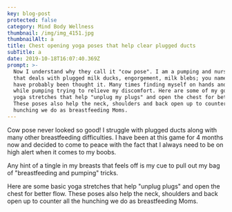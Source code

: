 ```yaml
---
key: blog-post
protected: false
category: Mind Body Wellness
thumbnail: /img/img_4151.jpg
thumbnailAlt: a
title: Chest opening yoga poses that help clear plugged ducts
subTitle: a
date: 2019-10-18T16:07:40.369Z
prompt: >-
  Now I understand why they call it "cow pose". I am a pumping and nursing mom
  that deals with plugged milk ducks, engorgement, milk blebs; you name it and I
  have probably been thought it. Many times finding myself on hands and knees
  while pumping trying to relieve my discomfort. Here are some of my go to basic
  yoga stretches that help "unplug my plugs" and open the chest for better flow.
  These poses also help the neck, shoulders and back open up to counter all the
  hunching we do as breastfeeding Moms.
---
```

Cow pose never looked so good! I struggle with plugged ducts along with many other breastfeeding difficulties. I have been at this game for 4 months now and decided to come to peace with the fact that I always need to be on high alert when it comes to my boobs.

Any hint of a tingle in my breasts that feels off is my cue to pull out my bag of "breastfeeding and pumping" tricks.

Here are some basic yoga stretches that help "unplug plugs" and open the chest for better flow. These poses also help the neck, shoulders and back open up to counter all the hunching we do as breastfeeding Moms.
